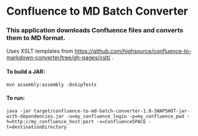 # Confluence to MD Batch Converter
### This application downloads Confluence files and converts them to MD format.

Uses XSLT templates from https://github.com/highsource/confluence-to-markdown-converter/tree/gh-pages/xslt/ .

#### To build a JAR:

```
mvn assembly:assembly -DskipTests
```

#### To run:

```
java -jar target/confluence-to-md-batch-converter-1.0-SNAPSHOT-jar-with-dependencies.jar -u=my_confluence_login -p=my_confluence_pwd -h=http://my_confluence_host:port -s=ConfluenceSPACE -t=destinationDirectory
```
